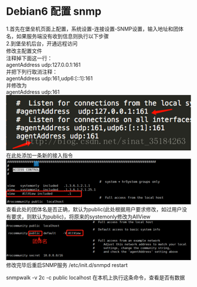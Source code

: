 # Debian6 配置 snmp

1.首先在堡垒机页面上配置，系统设置-连接设置-SNMP设置，输入地址和团体名，如果服务端没有收到信息则执行以下步骤  
2.到堡垒机后台，开通远程访问  
修改主配置文件  
注释掉下面这一行：  
agentAddress udp:127.0.0.1:161  
并把下列行取消注释：  
agentAddress udp:161,udp6:[::1]:161  
并修改为  
agentAddress udp:161  
​![image](assets/image-20230302210019-t60uowa.png)​  
在此处添加一条新的接入指令  
​​![image](assets/image-20230302210022-a084mcl.png)​  
查看此处的团体名是否正确，默认为public(此处根据用户要求修改，如过用户没有要求，则默认为public)，将原来的systemonly修改为AllView  
​​![image](assets/image-20230302210025-81hat96.png)​  
修改完毕后重启SNMP服务 /etc/init.d/snmpd restart

snmpwalk -v 2c -c public localhost     在本机上执行这条命令，查看是否有数据
